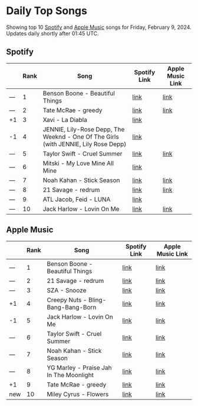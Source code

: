 # Daily Top Songs

Showing top 10 [Spotify](#spotify) and [Apple Music](#apple-music) songs for Friday, February 9, 2024. Updates daily shortly after 01:45 UTC.

## Spotify

|             | Rank            | Song            | Spotify Link                    | Apple Music Link                                                                             |
| ----------- | --------------- | --------------- | ------------------------------- | -------------------------------------------------------------------------------------------- |
| — | 1 | Benson Boone - Beautiful Things | [link](https://open.spotify.com/track/6tNQ70jh4OwmPGpYy6R2o9) | [link](https://music.apple.com/us/song/beautiful-things/1724488124) |
| — | 2 | Tate McRae - greedy | [link](https://open.spotify.com/track/3rUGC1vUpkDG9CZFHMur1t) | [link](https://music.apple.com/us/song/greedy/1706381103) |
| +1 | 3 | Xavi - La Diabla | [link](https://open.spotify.com/track/0R6NfOiLzLj4O5VbYSJAjf) |  |
| -1 | 4 | JENNIE, Lily-Rose Depp, The Weeknd - One Of The Girls (with JENNIE, Lily Rose Depp) | [link](https://open.spotify.com/track/7CyPwkp0oE8Ro9Dd5CUDjW) |  |
| — | 5 | Taylor Swift - Cruel Summer | [link](https://open.spotify.com/track/1BxfuPKGuaTgP7aM0Bbdwr) | [link](https://music.apple.com/us/song/cruel-summer/1468058171) |
| — | 6 | Mitski - My Love Mine All Mine | [link](https://open.spotify.com/track/3vkCueOmm7xQDoJ17W1Pm3) |  |
| — | 7 | Noah Kahan - Stick Season | [link](https://open.spotify.com/track/0mflMxspEfB0VbI1kyLiAv) | [link](https://music.apple.com/us/song/stick-season/1632285403) |
| — | 8 | 21 Savage - redrum | [link](https://open.spotify.com/track/52eIcoLUM25zbQupAZYoFh) | [link](https://music.apple.com/us/song/redrum/1724494724) |
| — | 9 | ATL Jacob, Feid - LUNA | [link](https://open.spotify.com/track/7bywjHOc0wSjGGbj04XbVi) |  |
| — | 10 | Jack Harlow - Lovin On Me | [link](https://open.spotify.com/track/4xhsWYTOGcal8zt0J161CU) | [link](https://music.apple.com/us/song/lovin-on-me/1715277428) |

## Apple Music

|             | Rank            | Song            | Spotify Link                    | Apple Music Link                   |
| ----------- | --------------- | --------------- | ------------------------------- | ---------------------------------- |
| — | 1 | Benson Boone - Beautiful Things | [link](https://open.spotify.com/track/6tNQ70jh4OwmPGpYy6R2o9) | [link](https://music.apple.com/us/song/beautiful-things/1724488124) |
| — | 2 | 21 Savage - redrum | [link](https://open.spotify.com/track/52eIcoLUM25zbQupAZYoFh) | [link](https://music.apple.com/us/song/redrum/1724494724) |
| — | 3 | SZA - Snooze | [link](https://open.spotify.com/track/24yrJJkmVUMkJHvCaR85BN) | [link](https://music.apple.com/us/song/snooze/1657869492) |
| +1 | 4 | Creepy Nuts - Bling-Bang-Bang-Born | [link](https://open.spotify.com/track/0kdqcbwei4MDWFEX5f33yG) | [link](https://music.apple.com/us/song/bling-bang-bang-born/1720332181) |
| -1 | 5 | Jack Harlow - Lovin On Me | [link](https://open.spotify.com/track/4xhsWYTOGcal8zt0J161CU) | [link](https://music.apple.com/us/song/lovin-on-me/1715277428) |
| — | 6 | Taylor Swift - Cruel Summer | [link](https://open.spotify.com/track/1BxfuPKGuaTgP7aM0Bbdwr) | [link](https://music.apple.com/us/song/cruel-summer/1468058171) |
| — | 7 | Noah Kahan - Stick Season | [link](https://open.spotify.com/track/0mflMxspEfB0VbI1kyLiAv) | [link](https://music.apple.com/us/song/stick-season/1632285403) |
| — | 8 | YG Marley - Praise Jah In The Moonlight | [link](https://open.spotify.com/track/3h5TiWTqGxjSjFrbruPFH9) | [link](https://music.apple.com/us/song/praise-jah-in-the-moonlight/1723309988) |
| +1 | 9 | Tate McRae - greedy | [link](https://open.spotify.com/track/3rUGC1vUpkDG9CZFHMur1t) | [link](https://music.apple.com/us/song/greedy/1706381103) |
| new | 10 | Miley Cyrus - Flowers | [link](https://open.spotify.com/track/7DSAEUvxU8FajXtRloy8M0) | [link](https://music.apple.com/us/song/flowers/1702906535) |

